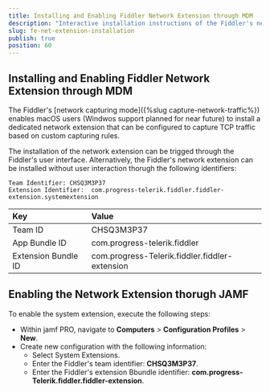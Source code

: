 ```yaml
---
title: Installing and Enabling Fiddler Network Extension through MDM
description: "Interactive installation instructions of the Fiddler's network extension."
slug: fe-net-extension-installation
publish: true
position: 60
---
```


## Installing and Enabling Fiddler Network Extension through MDM

The Fiddler's [network capturing mode]({%slug capture-network-traffic%}) enables macOS users (Windwos support planned for near future) to install a dedicated network extension that can be configured to capture TCP traffic based on custom capturing rules.

The installation of the network extension can be trigged through the Fiddler's user interface. Alternatively, the Fiddler's network extension can be installed without user interaction thorugh the following identifiers:

```text
Team Identifier: CHSQ3M3P37
Extension Identifier:  com.progress-telerik.fiddler.fiddler-extension.systemextension
```

| Key      | Value 
|:-----------------|:----------------
| Team ID | CHSQ3M3P37
| App Bundle ID | com.progress-telerik.fiddler
| Extension Bundle ID | com.progress-Telerik.fiddler.fiddler-extension


## Enabling the Network Extension thorugh JAMF

To enable the system extension, execute the following steps:

- Within jamf PRO, navigate to **Computers** > **Configuration Profiles** > **New**.
- Create new configuration with the following information:
    * Select System Extensions.
    * Enter the Fiddler's team identifier: **CHSQ3M3P37**.
    * Enter the Fiddler's extension Bbundle identifier: **com.progress-Telerik.fiddler.fiddler-extension**.